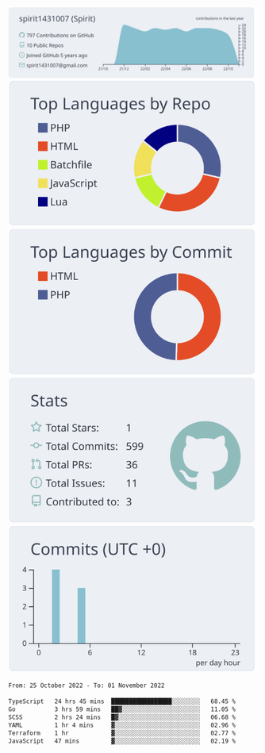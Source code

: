 [![](https://raw.githubusercontent.com/spirit1431007/spirit1431007/master/profile-summary-card-output/nord_bright/0-profile-details.svg)](https://git.io/spiritx)
[![](https://raw.githubusercontent.com/spirit1431007/spirit1431007/master/profile-summary-card-output/nord_bright/1-repos-per-language.svg)](https://git.io/spiritx) [![](https://raw.githubusercontent.com/spirit1431007/spirit1431007/master/profile-summary-card-output/nord_bright/2-most-commit-language.svg)](https://git.io/spiritx)
[![](https://raw.githubusercontent.com/spirit1431007/spirit1431007/master/profile-summary-card-output/nord_bright/3-stats.svg)](https://git.io/spiritx) [![](https://raw.githubusercontent.com/spirit1431007/spirit1431007/master/profile-summary-card-output/nord_bright/4-productive-time.svg)](https://git.io/spiritx)

<!--START_SECTION:waka-->

```text
From: 25 October 2022 - To: 01 November 2022

TypeScript   24 hrs 45 mins  █████████████████░░░░░░░░   68.45 %
Go           3 hrs 59 mins   ██▓░░░░░░░░░░░░░░░░░░░░░░   11.05 %
SCSS         2 hrs 24 mins   █▓░░░░░░░░░░░░░░░░░░░░░░░   06.68 %
YAML         1 hr 4 mins     ▓░░░░░░░░░░░░░░░░░░░░░░░░   02.96 %
Terraform    1 hr            ▓░░░░░░░░░░░░░░░░░░░░░░░░   02.77 %
JavaScript   47 mins         ▓░░░░░░░░░░░░░░░░░░░░░░░░   02.19 %
```

<!--END_SECTION:waka-->
